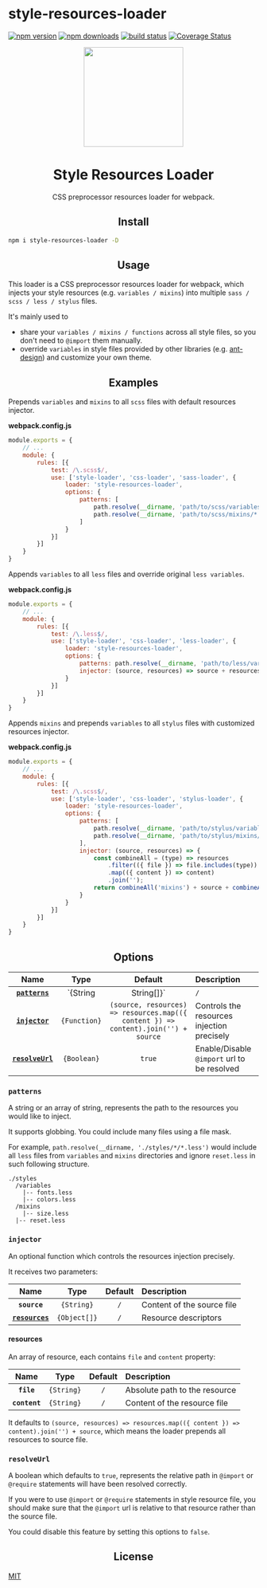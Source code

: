 # style-resources-loader

[![npm version](https://img.shields.io/npm/v/style-resources-loader.svg?style=flat-square)](https://www.npmjs.com/package/style-resources-loader)
[![npm downloads](https://img.shields.io/npm/dm/style-resources-loader.svg?style=flat-square)](https://www.npmjs.com/package/style-resources-loader)
[![build status](https://img.shields.io/travis/yenshih/style-resources-loader/master.svg?style=flat-square)](https://travis-ci.org/yenshih/style-resources-loader)
[![Coverage Status](https://img.shields.io/coveralls/yenshih/style-resources-loader/master.svg?style=flat)](https://coveralls.io/github/yenshih/style-resources-loader?branch=master)

<div align="center">
  <a href="https://github.com/webpack/webpack">
    <img
        width="200"
        height="200"
        src="https://webpack.js.org/assets/icon-square-big.svg"
    >
  </a>
  <h1>Style Resources Loader</h1>
  <p>CSS preprocessor resources loader for webpack.</p>
</div>


<h2 align="center">Install</h2>

```bash
npm i style-resources-loader -D
```

<h2 align="center">Usage</h2>

This loader is a CSS preprocessor resources loader for webpack, which injects your style resources (e.g. `variables / mixins`) into multiple `sass / scss / less / stylus` files.

It's mainly used to
 - share your `variables / mixins / functions` across all style files, so you don't need to `@import` them manually.
 - override `variables` in style files provided by other libraries (e.g. [ant-design](https://github.com/ant-design/ant-design)) and customize your own theme.

<h2 align="center">Examples</h2>

Prepends `variables` and `mixins` to all `scss` files with default resources injector.

**webpack.config.js**
``` js
module.exports = {
    // ...
    module: {
        rules: [{
            test: /\.scss$/,
            use: ['style-loader', 'css-loader', 'sass-loader', {
                loader: 'style-resources-loader',
                options: {
                    patterns: [
                        path.resolve(__dirname, 'path/to/scss/variables/*.scss'),
                        path.resolve(__dirname, 'path/to/scss/mixins/*.scss'),
                    ]
                }
            }]
        }]
    }
}
```

Appends `variables` to all `less` files and override original `less variables`.

**webpack.config.js**
```js
module.exports = {
    // ...
    module: {
        rules: [{
            test: /\.less$/,
            use: ['style-loader', 'css-loader', 'less-loader', {
                loader: 'style-resources-loader',
                options: {
                    patterns: path.resolve(__dirname, 'path/to/less/variables/*.less'),
                    injector: (source, resources) => source + resources.map(({ content }) => content).join('')
                }
            }]
        }]
    }
}
```

Appends `mixins` and prepends `variables` to all `stylus` files with customized resources injector.

**webpack.config.js**
``` js
module.exports = {
    // ...
    module: {
        rules: [{
            test: /\.scss$/,
            use: ['style-loader', 'css-loader', 'stylus-loader', {
                loader: 'style-resources-loader',
                options: {
                    patterns: [
                        path.resolve(__dirname, 'path/to/stylus/variables/*.styl'),
                        path.resolve(__dirname, 'path/to/stylus/mixins/*.styl')
                    ],
                    injector: (source, resources) => {
                        const combineAll = (type) => resources
                            .filter(({ file }) => file.includes(type))
                            .map(({ content }) => content)
                            .join('');
                        return combineAll('mixins') + source + combineAll('variables');
                    }
                }
            }]
        }]
    }
}
```

<h2 align="center">Options</h2>

|Name|Type|Default|Description|
|:--:|:--:|:-----:|:----------|
|**[`patterns`](#patterns)**|`{String | String[]}`|`/`|Path to the resources you would like to inject|
|**[`injector`](#injector)**|`{Function}`|`(source, resources) => resources.map(({ content }) => content).join('') + source`|Controls the resources injection precisely|
|**[`resolveUrl`](#resolveUrl)**|`{Boolean}`|`true`|Enable/Disable `@import` url to be resolved|

### `patterns`

A string or an array of string, represents the path to the resources you would like to inject.

It supports globbing. You could include many files using a file mask.

For example, `path.resolve(__dirname, './styles/*/*.less')` would include all `less` files from `variables` and `mixins` directories and ignore `reset.less` in such following structure.

```
./styles
  /variables
    |-- fonts.less
    |-- colors.less
  /mixins
    |-- size.less
  |-- reset.less
```

### `injector`

An optional function which controls the resources injection precisely.

It receives two parameters:

|Name|Type|Default|Description|
|:--:|:--:|:-----:|:----------|
|**`source`**|`{String}`|`/`|Content of the source file|
|**[`resources`](#resources)**|`{Object[]}`|`/`|Resource descriptors|

#### resources

An array of resource, each contains `file` and `content` property:

|Name|Type|Default|Description|
|:--:|:--:|:-----:|:----------|
|**`file`**|`{String}`|`/`|Absolute path to the resource|
|**`content`**|`{String}`|`/`|Content of the resource file|

It defaults to `(source, resources) => resources.map(({ content }) => content).join('') + source`, which means the loader prepends all resources to source file.

### `resolveUrl`

A boolean which defaults to `true`, represents the relative path in `@import` or `@require` statements will have been resolved correctly.

If you were to use `@import` or `@require` statements in style resource file, you should make sure that the `@import` url is relative to that resource rather than the source file.

You could disable this feature by setting this options to `false`.

<h2 align="center">License</h2>

[MIT](http://www.opensource.org/licenses/mit-license.php)
